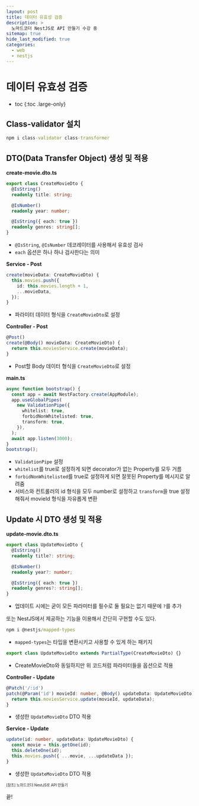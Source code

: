 ```yaml
---
layout: post
title: 데이터 유효성 검증
description: >
  노마드코더 NestJS로 API 만들기 수강 중
sitemap: true
hide_last_modified: true
categories:
  - web
  - nestjs
---
```


# 데이터 유효성 검증

- toc
{:toc .large-only}

## Class-validator 설치

```cmd
npm i class-validator class-transformer
```


## DTO(Data Transfer Object) 생성 및 적용

**create-movie.dto.ts**

```ts
export class CreateMovieDto {
  @IsString()
  readonly title: string;

  @IsNumber()
  readonly year: number;

  @IsString({ each: true })
  readonly genres: string[];
}
```

- `@IsString`, `@IsNumber` 데코레이터를 사용해서 유효성 검사
- `each` 옵션은 하나 하나 검사한다는 의미

**Service - Post**

```ts
create(movieData: CreateMovieDto) {
  this.movies.push({
    id: this.movies.length + 1,
    ...movieData,
  });
}
```

- 파라미터 데이터 형식을 `CreateMovieDto`로 설정

**Controller - Post**

```ts
@Post()
create(@Body() movieData: CreateMovieDto) {
  return this.moviesService.create(movieData);
}
```

- Post할 Body 데이터 형식을 `CreateMovieDto`로 설정

**main.ts**

```ts
async function bootstrap() {
  const app = await NestFactory.create(AppModule);
  app.useGlobalPipes(
    new ValidationPipe({
      whitelist: true,
      forbidNonWhitelisted: true,
      transform: true,
    }),
  );
  await app.listen(3000);
}
bootstrap();
```

- `ValidationPipe` 설정
- `whitelist`를 true로 설정하게 되면 decorator가 없는 Property를 모두 거름
- `forbidNonWhitelisted`를 true로 설정하게 되면 잘못된 Property를 메시지로 알려줌
- 서비스와 컨트롤러의 id 형식을 모두 number로 설정하고 `transform`을 true 설정해줘서 movieId 형식을 자유롭게 변환

## Update 시 DTO 생성 및 적용

**update-movie.dto.ts**

```ts
export class UpdateMovieDto {
  @IsString()
  readonly title?: string;

  @IsNumber()
  readonly year?: number;

  @IsString({ each: true })
  readonly genres?: string[];
}
```

- 업데이트 시에는 굳이 모든 파라미터를 필수로 둘 필요는 없기 때문에 `?`를 추가

또는 NestJS에서 제공하는 기능을 이용해서 간단히 구현할 수도 있다.

```cmd
npm i @nestjs/mapped-types
```

- `mapped-types`는 타입을 변환시키고 사용할 수 있게 하는 패키지

```ts
export class UpdateMovieDto extends PartialType(CreateMovieDto) {}
```

- CreateMovieDto와 동일하지만 위 코드처럼 파라미터들을 옵션으로 적용

**Controller - Update**

```ts
@Patch('/:id')
patch(@Param('id') movieId: number, @Body() updateData: UpdateMovieDto) {
  return this.moviesService.update(movieId, updateData);
}
```

- 생성한 `UpdateMovieDto` DTO 적용 


**Service - Update**

```ts
update(id: number, updateData: UpdateMovieDto) {
  const movie = this.getOne(id);
  this.deleteOne(id);
  this.movies.push({ ...movie, ...updateData });
}
```

- 생성한 `UpdateMovieDto` DTO 적용 



<span style="font-size:70%">[참조] 노마드코더 NestJS로 API 만들기

끝!
